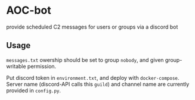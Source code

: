 # AOC-bot

provide scheduled C2 messages for users or groups via a discord bot

## Usage

`messages.txt` owership should be set to group `nobody`, and given group-writable permission.

Put discord token in `environment.txt`, and deploy with `docker-compose`. Server name (discord-API calls this `guild`) and channel name are currently provided in `config.py`.
